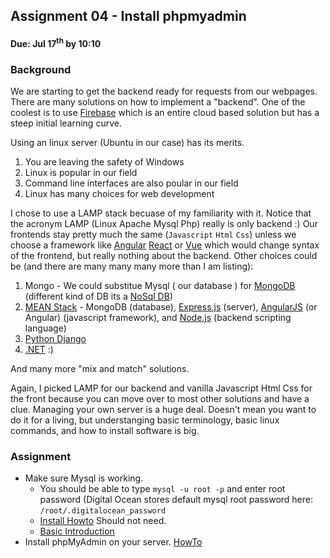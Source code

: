 ## Assignment 04 - Install phpmyadmin
#### Due: Jul 17<sup>th</sup> by 10:10

### Background

We are starting to get the backend ready for requests from our webpages. There are many solutions on how to implement a "backend". One of the coolest is to use [Firebase](https://firebase.google.com/) which is an entire cloud based solution but has a steep initial learning curve. 

Using an linux server (Ubuntu in our case) has its merits. 
1. You are leaving the safety of Windows  
2. Linux is popular in our field
2. Command line interfaces are also poular in our field
3. Linux has many choices for web development

I chose to use a LAMP stack becuase of my familiarity with it. Notice that the acronym LAMP (Linux Apache Mysql Php) really is only backend :) Our frontends stay pretty much the same (`Javascript` `Html` `Css`) unless we choose a framework like [Angular](https://en.wikipedia.org/wiki/AngularJS) [React](https://en.wikipedia.org/wiki/React_(JavaScript_library)) or [Vue](https://en.wikipedia.org/wiki/Vue.js) which would change syntax of the frontend, but really nothing about the backend. Other choices could be (and there are many many many  more than I am listing):

1. Mongo - We could substitue Mysql ( our database ) for [MongoDB](https://en.wikipedia.org/wiki/MongoDB) (different kind of DB its a [NoSql DB](https://en.wikipedia.org/wiki/NoSQL))
2. [MEAN Stack](https://en.wikipedia.org/wiki/MEAN_(software_bundle)) - MongoDB (database), [Express.js](https://en.wikipedia.org/wiki/Express.js) (server), [AngularJS](https://en.wikipedia.org/wiki/AngularJS) (or Angular) (javascript framework), and [Node.js](https://en.wikipedia.org/wiki/Node.js) (backend scripting language)
2. [Python Django](https://en.wikipedia.org/wiki/Django_(web_framework))
3. [.NET](https://en.wikipedia.org/wiki/.NET_Framework) :) 

And many more "mix and match" solutions.

Again, I picked LAMP for our backend and vanilla Javascript Html Css for the front because you can move over to most other solutions and have a clue. Managing your own server is a huge deal. Doesn't mean you want to do it for a living, but understanging basic terminology, basic linux commands, and how to install software is big.

### Assignment

- Make sure Mysql is working. 
   - You should be able to type `mysql -u root -p` and enter root password (Digital Ocean stores default mysql root password here: `/root/.digitalocean_password`
   - [Install Howto](https://www.digitalocean.com/community/tutorials/how-to-install-the-latest-mysql-on-ubuntu-18-04) Should not need.
   - [Basic Introduction](https://www.digitalocean.com/community/tutorials/a-basic-mysql-tutorial)
- Install phpMyAdmin on your server. [HowTo](https://www.digitalocean.com/community/tutorials/how-to-install-and-secure-phpmyadmin-on-ubuntu-18-04)

